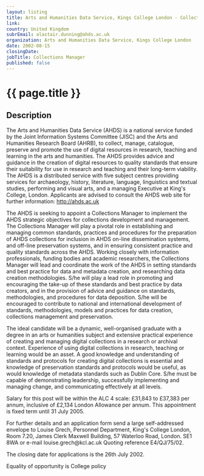 ```yaml
---
layout: listing
title: Arts and Humanities Data Service, Kings College London - Collections Manager
link:
country: United Kingdom
subrEmail: alastair.dunning@ahds.ac.uk
organization: Arts and Humanities Data Service, Kings College London 
date: 2002-08-15
closingDate: 
jobTitle: Collections Manager
published: false
---
```



# {{ page.title }}

## Description


<p>The Arts and Humanities Data Service (AHDS) is a national service funded by the Joint Information Systems Committee (JISC) and the Arts and Humanities Research Board (AHRB), to collect, manage, catalogue, preserve and promote the use of digital resources in research, teaching and learning in the arts and humanities. The AHDS provides advice and guidance in the creation of digital resources to quality standards that ensure their suitability for use in research and teaching and their long-term viability. The AHDS is a distributed service with five subject centres providing services for archaeology, history, literature, language, linguistics and textual studies, performing and visual arts, and a managing Executive at King's College, London. Applicants are advised to consult the AHDS web site for further information: <a href="http://ahds.ac.uk">http://ahds.ac.uk</a></p>

<p>The AHDS is seeking to appoint a Collections Manager to implement the AHDS strategic objectives for collections development and management. The Collections Manager will play a pivotal role in establishing and managing common standards, practices and procedures for the preparation of AHDS collections for inclusion in AHDS on-line dissemination systems, and off-line preservation systems, and in ensuring consistent practice and quality standards across the AHDS. Working closely with information professionals, funding bodies and academic researchers, the Collections Manager will lead and coordinate the work of the AHDS in setting standards and best practice for data and metadata creation, and researching data creation methodologies. S/he will play a lead role in promoting and encouraging the take-up of these standards and best practice by data creators, and in the provision of advice and guidance on standards, methodologies, and procedures for data deposition. S/he will be encouraged to contribute to national and international development of standards, methodologies, models and practices for data creation, collections management and preservation.</p>

<p>The ideal candidate will be a dynamic, well-organised graduate with a degree in an arts or humanities subject and extensive practical experience of creating and managing digital collections in a research or archival context. Experience of using digital collections in research, teaching or learning would be an asset. A good knowledge and understanding of standards and protocols for creating digital collections is essential and knowledge of preservation standards and protocols would be useful, as would knowledge of metadata standards such as Dublin Core. S/he must be capable of demonstrating leadership, successfully implementing and managing change, and communicating effectively at all levels.</p>

<p>Salary for this post will be within the ALC 4 scale: £31,843 to £37,383 per annum, inclusive of £2,134 London Allowance per annum. This appointment is fixed term until 31 July 2005.</p>

<p>For further details and an application form send a large self-addressed envelope to Louise Grech, Personnel Department, King's College London, Room 7.20, James Clerk Maxwell Building, 57 Waterloo Road, London. SE1 8WA or e-mail louise.grech@kcl.ac.uk Quoting reference E4/QJ/75/02.</p>

<p>The closing date for applications is the 26th July 2002.</p>

<p>Equality of opportunity is College policy</p>

